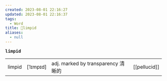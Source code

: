 ```yaml
---
created: 2023-08-01 22:16:27
updated: 2023-08-01 22:16:37
tags:
  - Word
title: 📖limpid
aliases:
  - null
---
```


<pre><strong>limpid</strong></pre>
|   |   |   |   |
|---|---|---|---|
|limpid|[ˈlɪmpɪd]|adj. marked by transparency 清晰的|[[pellucid]]|